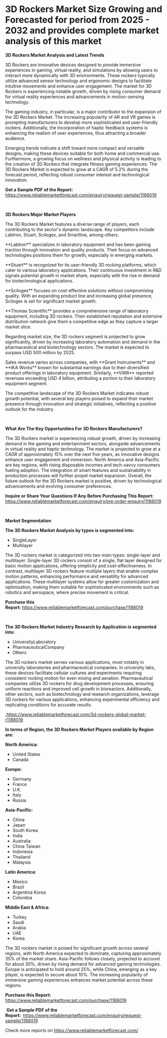 <p><h1>3D Rockers Market Size Growing and Forecasted for period from 2025 - 2032 and provides complete market analysis of this market</h1></p><p><strong>3D Rockers Market Analysis and Latest Trends</strong></p>
<p><p>3D Rockers are innovative devices designed to provide immersive experiences in gaming, virtual reality, and simulations by allowing users to interact more dynamically with 3D environments. These rockers typically utilize advanced sensor technology and ergonomic designs to facilitate intuitive movements and enhance user engagement. The market for 3D Rockers is experiencing notable growth, driven by rising consumer demand for virtual reality experiences and advancements in motion-sensing technology.</p><p>The gaming industry, in particular, is a major contributor to the expansion of the 3D Rockers Market. The increasing popularity of AR and VR games is prompting manufacturers to develop more sophisticated and user-friendly rockers. Additionally, the incorporation of haptic feedback systems is enhancing the realism of user experiences, thus attracting a broader audience.</p><p>Emerging trends indicate a shift toward more compact and versatile designs, making these devices suitable for both home and commercial use. Furthermore, a growing focus on wellness and physical activity is leading to the creation of 3D Rockers that integrate fitness gaming experiences. The 3D Rockers Market is expected to grow at a CAGR of 5.2% during the forecast period, reflecting robust consumer interest and technological innovation.</p></p>
<p><strong>Get a Sample PDF of the Report:&nbsp;</strong> <a href="https://www.reliablemarketforecast.com/enquiry/request-sample/1188019?utm_campaign=2618&utm_medium=2&utm_source=Github&utm_content=ia&utm_term=21022025&utm_id=3d-rockers">https://www.reliablemarketforecast.com/enquiry/request-sample/1188019</a></p>
<p>&nbsp;</p>
<p><strong>3D Rockers Major Market Players</strong></p>
<p><p>The 3D Rockers Market features a diverse range of players, each contributing to the sector's dynamic landscape. Key competitors include Labtron, Stuart, Scilogex, and Smartline, among others.</p><p>**Labtron** specializes in laboratory equipment and has been gaining traction through innovation and quality products. Their focus on advanced technologies positions them for growth, especially in emerging markets.</p><p>**Stuart** is recognized for its user-friendly 3D rocking platforms, which cater to various laboratory applications. Their continuous investment in R&D signals potential growth in market share, especially with the rise in demand for biotechnological applications.</p><p>**Scilogex** focuses on cost-effective solutions without compromising quality. With an expanding product line and increasing global presence, Scilogex is set for significant market growth.</p><p>**Thomas Scientific** provides a comprehensive range of laboratory equipment, including 3D rockers. Their established reputation and extensive distribution network give them a competitive edge as they capture a larger market slice.</p><p>Regarding market size, the 3D rockers segment is projected to grow significantly, driven by increasing laboratory automation and demand in the pharmaceutical and biotechnology sectors. The market is expected to surpass USD 500 million by 2025.</p><p>Sales revenue varies across companies, with **Grant Instruments** and **IKA Works** known for substantial earnings due to their diversified product offerings in laboratory equipment. Similarly, **VWR** reported revenues exceeding USD 4 billion, attributing a portion to their laboratory equipment segment.</p><p>The competitive landscape of the 3D Rockers Market indicates robust growth potential, with several key players poised to expand their market presence through innovation and strategic initiatives, reflecting a positive outlook for the industry.</p></p>
<p>&nbsp;</p>
<p><strong>What Are The Key Opportunities For 3D Rockers Manufacturers?</strong></p>
<p><p>The 3D Rockers market is experiencing robust growth, driven by increasing demand in the gaming and entertainment sectors, alongside advancements in virtual reality and haptic technology. The market is projected to grow at a CAGR of approximately 15% over the next five years, as innovative designs enhance user engagement and immersion. North America and Asia-Pacific are key regions, with rising disposable incomes and tech-savvy consumers fueling adoption. The integration of smart features and sustainability in production processes will further propel market expansion. Overall, the future outlook for the 3D Rockers market is positive, driven by technological advancements and evolving consumer preferences.</p></p>
<p><strong>Inquire or Share Your Questions If Any Before Purchasing This Report:</strong> <a href="https://www.reliablemarketforecast.com/enquiry/pre-order-enquiry/1188019?utm_campaign=2618&utm_medium=2&utm_source=Github&utm_content=ia&utm_term=21022025&utm_id=3d-rockers">https://www.reliablemarketforecast.com/enquiry/pre-order-enquiry/1188019</a></p>
<p>&nbsp;</p>
<p><strong>Market Segmentation</strong></p>
<p><strong>The 3D Rockers Market Analysis by types is segmented into:</strong></p>
<p><ul><li>SingleLayer</li><li>Multilayer</li></ul></p>
<p><p>The 3D rockers market is categorized into two main types: single-layer and multilayer. Single-layer 3D rockers consist of a single, flat layer designed for basic motion applications, offering simplicity and cost-effectiveness. In contrast, multilayer 3D rockers feature multiple layers that enable complex motion patterns, enhancing performance and versatility for advanced applications. These multilayer systems allow for greater customization and optimization, making them suitable for sophisticated environments such as robotics and aerospace, where precise movement is critical.</p></p>
<p><strong>Purchase this Report:&nbsp;</strong><a href="https://www.reliablemarketforecast.com/purchase/1188019?utm_campaign=2618&utm_medium=2&utm_source=Github&utm_content=ia&utm_term=21022025&utm_id=3d-rockers">https://www.reliablemarketforecast.com/purchase/1188019</a></p>
<p>&nbsp;</p>
<p><strong>The 3D Rockers Market Industry Research by Application is segmented into:</strong></p>
<p><ul><li>UniversityLaboratory</li><li>PharmaceuticalCompany</li><li>Others</li></ul></p>
<p><p>The 3D rockers market serves various applications, most notably in university laboratories and pharmaceutical companies. In university labs, these devices facilitate cellular cultures and experiments requiring consistent rocking motion for even mixing and aeration. Pharmaceutical companies utilize 3D rockers for drug development processes, ensuring uniform reactions and improved cell growth in bioreactors. Additionally, other sectors, such as biotechnology and research organizations, leverage 3D rockers for various applications, enhancing experimental efficiency and replicating conditions for accurate results.</p></p>
<p><a href="https://www.reliablemarketforecast.com/3d-rockers-global-market-r1188019?utm_campaign=2618&utm_medium=2&utm_source=Github&utm_content=ia&utm_term=21022025&utm_id=3d-rockers">&nbsp;https://www.reliablemarketforecast.com/3d-rockers-global-market-r1188019</a></p>
<p><strong>In terms of Region, the 3D Rockers Market Players available by Region are:</strong></p>
<p>
    <p> <strong> North America: </strong>
        <ul>
            <li>United States</li>
            <li>Canada</li>
        </ul>
        </p> 
    <p> <strong> Europe: </strong>
        <ul>
            <li>Germany</li>
            <li>France</li>
            <li>U.K.</li>
            <li>Italy</li>
            <li>Russia</li>
        </ul>
        </p> 
    <p> <strong> Asia-Pacific: </strong>
        <ul>
            <li>China</li>
            <li>Japan</li>
            <li>South Korea</li>
            <li>India</li>
            <li>Australia</li>
            <li>China Taiwan</li>
            <li>Indonesia</li>
            <li>Thailand</li>
            <li>Malaysia</li>
        </ul>
        </p> 
    <p> <strong> Latin America: </strong>
        <ul>
            <li>Mexico</li>
            <li>Brazil</li>
            <li>Argentina Korea</li>
            <li>Colombia</li>
        </ul>
        </p> 
    <p> <strong> Middle East & Africa: </strong>
        <ul>
            <li>Turkey</li>
            <li>Saudi</li>
            <li>Arabia</li>
            <li>UAE</li>
            <li>Korea</li>
        </ul>
    </p>
    </p>
<p><p>The 3D rockers market is poised for significant growth across several regions, with North America expected to dominate, capturing approximately 35% of the market share. Asia-Pacific follows closely, projected to account for about 30%, driven by rising demand for advanced gaming technologies. Europe is anticipated to hold around 25%, while China, emerging as a key player, is expected to secure about 10%. The increasing popularity of immersive gaming experiences enhances market potential across these regions.</p></p>
<p><strong>Purchase this Report: </strong><a href="https://www.reliablemarketforecast.com/purchase/1188019?utm_campaign=2618&utm_medium=2&utm_source=Github&utm_content=ia&utm_term=21022025&utm_id=3d-rockers">https://www.reliablemarketforecast.com/purchase/1188019</a></p>
<p>&nbsp;<strong>Get a Sample PDF of the Report:&nbsp;&nbsp;</strong><a href="https://www.reliablemarketforecast.com/enquiry/request-sample/1188019?utm_campaign=2618&utm_medium=2&utm_source=Github&utm_content=ia&utm_term=21022025&utm_id=3d-rockers">https://www.reliablemarketforecast.com/enquiry/request-sample/1188019</a></p>
<p><strong></strong></p>
<p>Check more reports on <a href="https://www.reliablemarketforecast.com/?utm_campaign=2618&utm_medium=2&utm_source=Github&utm_content=ia&utm_term=21022025&utm_id=3d-rockers">https://www.reliablemarketforecast.com/</a></p>
